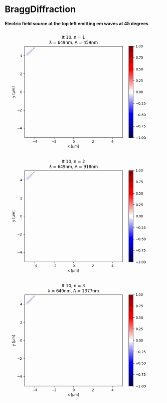 # BraggDiffraction

#### Electric field source at the top left emitting em waves at 45 degrees

![](./Python/Results/1n1.gif)

![](./Python/Results/1n2.gif)

![](./Python/Results/1n3.gif)
